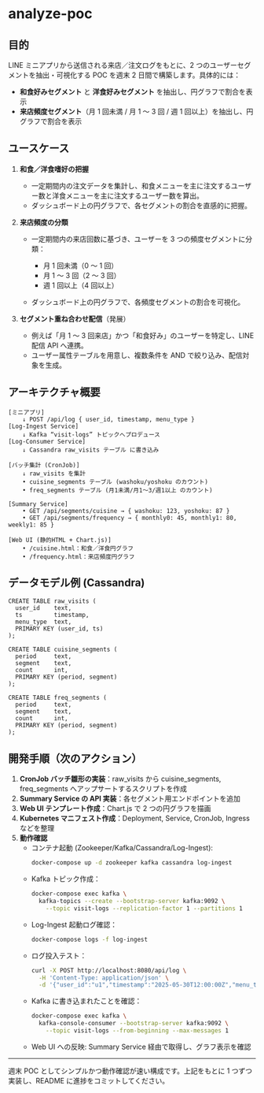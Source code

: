 # analyze-poc

## 目的

LINE ミニアプリから送信される来店／注文ログをもとに、2 つのユーザーセグメントを抽出・可視化する POC を週末 2 日間で構築します。具体的には：

- **和食好みセグメント** と **洋食好みセグメント** を抽出し、円グラフで割合を表示
- **来店頻度セグメント**（月 1 回未満 / 月 1 ～ 3 回 / 週 1 回以上）を抽出し、円グラフで割合を表示

## ユースケース

1. **和食／洋食嗜好の把握**

   - 一定期間内の注文データを集計し、和食メニューを主に注文するユーザー数と洋食メニューを主に注文するユーザー数を算出。
   - ダッシュボード上の円グラフで、各セグメントの割合を直感的に把握。

2. **来店頻度の分類**

   - 一定期間内の来店回数に基づき、ユーザーを 3 つの頻度セグメントに分類：

     - 月 1 回未満（0 ～ 1 回）
     - 月 1 ～ 3 回（2 ～ 3 回）
     - 週 1 回以上（4 回以上）

   - ダッシュボード上の円グラフで、各頻度セグメントの割合を可視化。

3. **セグメント重ね合わせ配信**（発展）

   - 例えば「月 1 ～ 3 回来店」かつ「和食好み」のユーザーを特定し、LINE 配信 API へ連携。
   - ユーザー属性テーブルを用意し、複数条件を AND で絞り込み、配信対象を生成。

## アーキテクチャ概要

```text
[ミニアプリ]
    ↓ POST /api/log { user_id, timestamp, menu_type }
[Log-Ingest Service]
    ↓ Kafka “visit-logs” トピックへプロデュース
[Log-Consumer Service]
    ↓ Cassandra raw_visits テーブル に書き込み

[バッチ集計 (CronJob)]
    ↓ raw_visits を集計
    • cuisine_segments テーブル (washoku/yoshoku のカウント)
    • freq_segments テーブル (月1未満/月1～3/週1以上 のカウント)

[Summary Service]
    • GET /api/segments/cuisine → { washoku: 123, yoshoku: 87 }
    • GET /api/segments/frequency → { monthly0: 45, monthly1: 80, weekly1: 85 }

[Web UI (静的HTML + Chart.js)]
    • /cuisine.html：和食／洋食円グラフ
    • /frequency.html：来店頻度円グラフ
```

## データモデル例 (Cassandra)

```cql
CREATE TABLE raw_visits (
  user_id    text,
  ts         timestamp,
  menu_type  text,
  PRIMARY KEY (user_id, ts)
);

CREATE TABLE cuisine_segments (
  period     text,
  segment    text,
  count      int,
  PRIMARY KEY (period, segment)
);

CREATE TABLE freq_segments (
  period     text,
  segment    text,
  count      int,
  PRIMARY KEY (period, segment)
);
```

## 開発手順（次のアクション）

1. **CronJob バッチ雛形の実装**：raw_visits から cuisine_segments, freq_segments へアップサートするスクリプトを作成
2. **Summary Service の API 実装**：各セグメント用エンドポイントを追加
3. **Web UI テンプレート作成**：Chart.js で 2 つの円グラフを描画
4. **Kubernetes マニフェスト作成**：Deployment, Service, CronJob, Ingress などを整理
5. **動作確認**
   - コンテナ起動 (Zookeeper/Kafka/Cassandra/Log-Ingest):
     ```bash
     docker-compose up -d zookeeper kafka cassandra log-ingest
     ```
   - Kafka トピック作成：
     ```bash
     docker-compose exec kafka \
       kafka-topics --create --bootstrap-server kafka:9092 \
         --topic visit-logs --replication-factor 1 --partitions 1
     ```
   - Log-Ingest 起動ログ確認：
     ```bash
     docker-compose logs -f log-ingest
     ```
   - ログ投入テスト：
     ```bash
     curl -X POST http://localhost:8080/api/log \
       -H 'Content-Type: application/json' \
       -d '{"user_id":"u1","timestamp":"2025-05-30T12:00:00Z","menu_type":"washoku"}'
     ```
   - Kafka に書き込まれたことを確認：
     ```bash
     docker-compose exec kafka \
       kafka-console-consumer --bootstrap-server kafka:9092 \
         --topic visit-logs --from-beginning --max-messages 1
     ```
   - Web UI への反映: Summary Service 経由で取得し、グラフ表示を確認

---

週末 POC としてシンプルかつ動作確認が速い構成です。上記をもとに 1 つずつ実装し、README に進捗をコミットしてください。
